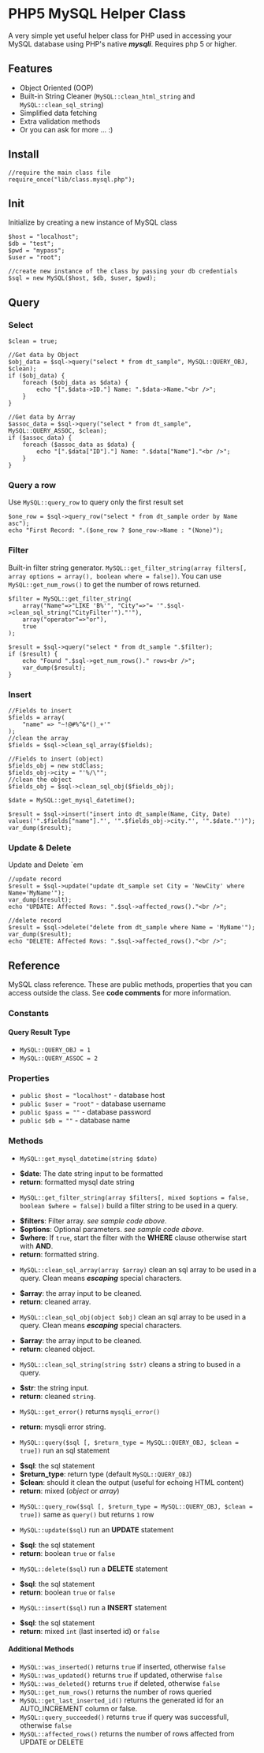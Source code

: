 PHP5 MySQL Helper Class
============================
A very simple yet useful helper class for PHP used in accessing your MySQL database using PHP's native _**mysqli**_. Requires php 5 or higher.

## Features
* Object Oriented (OOP)
* Built-in String Cleaner (`MySQL::clean_html_string` and `MySQL::clean_sql_string`)
* Simplified data fetching
* Extra validation methods
* Or you can ask for more ... :)

## Install
    //require the main class file
    require_once("lib/class.mysql.php");

## Init
Initialize by creating a new instance of MySQL class

    $host = "localhost";
    $db = "test";
    $pwd = "mypass";
    $user = "root";

    //create new instance of the class by passing your db credentials
    $sql = new MySQL($host, $db, $user, $pwd);

## Query
### Select

    $clean = true;

    //Get data by Object
    $obj_data = $sql->query("select * from dt_sample", MySQL::QUERY_OBJ, $clean);
    if ($obj_data) {
        foreach ($obj_data as $data) {
            echo "[".$data->ID."] Name: ".$data->Name."<br />";
        }
    }

    //Get data by Array
    $assoc_data = $sql->query("select * from dt_sample", MySQL::QUERY_ASSOC, $clean);
    if ($assoc_data) {
        foreach ($assoc_data as $data) {
            echo "[".$data["ID"]."] Name: ".$data["Name"]."<br />"; 
        }
    }

### Query a row
Use `MySQL::query_row` to query only the first result set

    $one_row = $sql->query_row("select * from dt_sample order by Name asc");
    echo "First Record: ".($one_row ? $one_row->Name : "(None)");

### Filter
Built-in filter string generator. `MySQL::get_filter_string(array filters[, array options = array(), boolean where = false])`. You can use `MySQL::get_num_rows()` to get the number of rows returned.

    $filter = MySQL::get_filter_string(
        array("Name"=>"LIKE 'B%'", "City"=>"= '".$sql->clean_sql_string("CityFilter'")."'"), 
        array("operator"=>"or"),
        true
    );

    $result = $sql->query("select * from dt_sample ".$filter);
    if ($result) {
        echo "Found ".$sql->get_num_rows()." rows<br />";
        var_dump($result);
    }

### Insert

    //Fields to insert
    $fields = array(
        "name" => "~!@#%^&*()_+'"
    );
    //clean the array
    $fields = $sql->clean_sql_array($fields);

    //Fields to insert (object)
    $fields_obj = new stdClass;
    $fields_obj->city = "'%/\"";
    //clean the object
    $fields_obj = $sql->clean_sql_obj($fields_obj);

    $date = MySQL::get_mysql_datetime();

    $result = $sql->insert("insert into dt_sample(Name, City, Date) values('".$fields["name"]."', '".$fields_obj->city."', '".$date."')");
    var_dump($result);

### Update & Delete
Update and Delete `em

    //update record
    $result = $sql->update("update dt_sample set City = 'NewCity' where Name='MyName'");
    var_dump($result);
    echo "UPDATE: Affected Rows: ".$sql->affected_rows()."<br />";

    //delete record
    $result = $sql->delete("delete from dt_sample where Name = 'MyName'");
    var_dump($result);
    echo "DELETE: Affected Rows: ".$sql->affected_rows()."<br />";

## Reference
MySQL class reference. These are public methods, properties that you can access outside the class. See **code comments** for more information.

### Constants
#### Query Result Type
* `MySQL::QUERY_OBJ = 1`
* `MySQL::QUERY_ASSOC = 2`

### Properties

* `public $host = "localhost"` - database host
* `public $user = "root"` - database username
* `public $pass = ""` - database password
* `public $db = ""` - database name

### Methods

* `MySQL::get_mysql_datetime(string $date)`
 - **$date**: The date string input to be formatted
 - **return**: formatted mysql date string

* `MySQL::get_filter_string(array $filters[, mixed $options = false, boolean $where = false])` build a filter string to be used in a query.
 - **$filters**: Filter array. _see sample code above_.
 - **$options**: Optional parameters. _see sample code above_.
 - **$where**: If `true`, start the filter with the **WHERE** clause otherwise start with **AND**.
 - **return**: formatted string.

* `MySQL::clean_sql_array(array $array)` clean an sql array to be used in a query. Clean means _**escaping**_ special characters.
 - **$array**: the array input to be cleaned.
 - **return**: cleaned array.

* `MySQL::clean_sql_obj(object $obj)` clean an sql array to be used in a query. Clean means _**escaping**_ special characters.
 - **$array**: the array input to be cleaned.
 - **return**: cleaned object.

* `MySQL::clean_sql_string(string $str)` cleans a string to bused in a query.
 - **$str**: the string input.
 - **return**: cleaned `string`.

* `MySQL::get_error()` returns `mysqli_error()`
 - **return**: mysqli error string.

* `MySQL::query($sql [, $return_type = MySQL::QUERY_OBJ, $clean = true])` run an sql statement
 - **$sql**: the sql statement
 - **$return_type**: return type (default `MySQL::QUERY_OBJ`)
 - **$clean**: should it clean the output (useful for echoing HTML content)
 - **return**: mixed (_object_ or _array_)

* `MySQL::query_row($sql [, $return_type = MySQL::QUERY_OBJ, $clean = true])` same as `query()` but returns `1` row

* `MySQL::update($sql)` run an **UPDATE** statement
 - **$sql**: the sql statement
 - **return**: boolean `true` or `false`

* `MySQL::delete($sql)` run a **DELETE** statement
 - **$sql**: the sql statement
 - **return**: boolean `true` or `false`

* `MySQL::insert($sql)` run a **INSERT** statement
 - **$sql**: the sql statement
 - **return**: mixed `int` (last inserted id) or `false`

#### Additional Methods
* `MySQL::was_inserted()` returns `true` if inserted, otherwise `false`
* `MySQL::was_updated()` returns `true` if updated, otherwise `false`
* `MySQL::was_deleted()` returns `true` if deleted, otherwise `false`
* `MySQL::get_num_rows()` returns the number of rows queried
* `MySQL::get_last_inserted_id()` returns the generated id for an AUTO_INCREMENT column or false.
* `MySQL::query_succeeded()` returns `true` if query was successfull, otherwise `false`
* `MySQL::affected_rows()` returns the number of rows affected from UPDATE or DELETE
